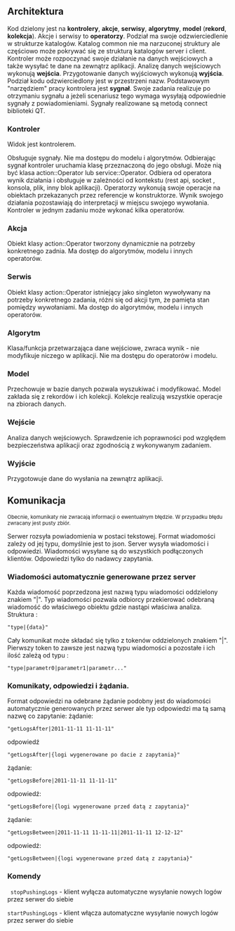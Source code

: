 ## Architektura

Kod dzielony jest na **kontrolery**, **akcje**, **serwisy**, **algorytmy**, **model** (**rekord**, **kolekcja**). Akcje i serwisy to **operatorzy**. Podział ma swoje odzwierciedlenie w strukturze katalogów. Katalog common nie ma narzuconej struktury ale częściowo może pokrywać się ze strukturą katalogów server i client.
Kontroler może rozpoczynać swoje działanie na danych wejściowych a także wysyłać te dane na zewnątrz aplikacji. Analizę danych wejściowych wykonują **wejścia**. Przygotowanie danych wyjściowych wykonują **wyjścia**.
Podział kodu odzwierciedlony jest w przestrzeni nazw.
Podstawowym "narzędziem" pracy kontrolera jest **sygnał**. Swoje zadania realizuje po otrzymaniu sygnału a jeżeli scenariusz tego wymaga wysyłają odpowiednie sygnały z powiadomieniami. Sygnały realizowane są metodą connect biblioteki QT.

### Kontroler

Widok jest kontrolerem.

Obsługuje sygnały. Nie ma dostępu do modelu i algorytmów.
Odbierając sygnał kontroler uruchamia klasę przeznaczoną do jego obsługi. Może nią być klasa action::Operator lub service::Operator. Odbiera od operatora wynik działania i obsługuje w zależności od kontekstu (rest api, socket , konsola, plik, inny blok aplikacji).
Operatorzy wykonują swoje operacje na obiektach przekazanych przez referencje w konstruktorze. Wynik swojego działania pozostawiają do interpretacji w miejscu swojego wywołania.
Kontroler w jednym zadaniu może wykonać kilka operatorów.

### Akcja
Obiekt klasy action::Operator tworzony dynamicznie na potrzeby konkretnego zadnia. Ma dostęp do algorytmów, modelu i innych operatorów. 

### Serwis
Obiekt klasy action::Operator istniejący jako singleton wywoływany na potrzeby konkretnego zadania, różni się od akcji tym, że pamięta stan pomiędzy wywołaniami. Ma dostęp do algorytmów, modelu i innych operatorów.

### Algorytm
Klasa/funkcja przetwarzająca dane wejściowe, zwraca wynik - nie modyfikuje niczego w aplikacji. Nie ma dostępu do operatorów i modelu.

### Model
Przechowuje w bazie danych pozwala wyszukiwać i modyfikować. Model zakłada się z rekordów i ich kolekcji. Kolekcje realizują wszystkie operacje na zbiorach danych.

### Wejście
Analiza danych wejściowych. Sprawdzenie ich poprawności pod względem bezpieczeństwa aplikacji oraz zgodnością z wykonywanym zadaniem.

### Wyjście
Przygotowuje dane do wysłania na zewnątrz aplikacji.

## Komunikacja 

<small>Obecnie, komunikaty nie zwracają informacji o ewentualnym błędzie. W przypadku błędu zwracany jest pusty zbiór.</small>

Serwer rozsyła powiadomienia w postaci tekstowej.
Format wiadomości zależy od jej typu, domyślnie jest to json. 
Server wysyła wiadomości i odpowiedzi. Wiadomości wysyłane są do wszystkich podłączonych klientów. Odpowiedzi tylko do nadawcy zapytania.

### Wiadomości automatycznie generowane przez server
Każda wiadomość poprzedzona jest nazwą typu wiadomości oddzielony znakiem "|". Typ wiadomości pozwala odbiorcy przekierować odebraną wiadomość do właściwego obiektu gdzie nastąpi właściwa analiza.
Struktura :

```
"type|{data}"
```
Cały komunikat może składać się tylko z tokenów oddzielonych znakiem "|". Pierwszy token to zawsze jest nazwą typu wiadomości a pozostałe i ich ilość zależą od typu :

```
"type|parametr0|parametr1|parametr..."
```

### Komunikaty, odpowiedzi i żądania.
Format odpowiedzi na odebrane żądanie podobny jest do wiadomości automatycznie generowanych przez serwer ale typ odpowiedzi ma tą samą nazwę co zapytanie:
żądanie:

```
"getLogsAfter|2011-11-11 11-11-11"
```

odpowiedź
```
"getLogsAfter|{logi wygenerowane po dacie z zapytania}"
```

żądanie:
```
"getLogsBefore|2011-11-11 11-11-11"
```
odpowiedź:
```
"getLogsBefore|{logi wygenerowane przed datą z zapytania}"
```
żądanie:
```
"getLogsBetween|2011-11-11 11-11-11|2011-11-11 12-12-12"
```
odpowiedź:
```
"getLogsBetween|{logi wygenerowane przed datą z zapytania}"
```

### Komendy

``` stopPushingLogs```  - klient wyłącza automatyczne wysyłanie nowych logów przez serwer do siebie

```startPushingLogs``` - klient włącza automatyczne wysyłanie nowych logów przez serwer do siebie